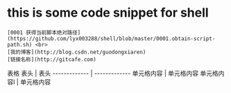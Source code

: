 
# this is some code snippet for shell


    [0001 获得当前脚本绝对路径](https://github.com/lyx003288/shell/blob/master/0001.obtain-script-path.sh) <br>
    [我的博客](http://blog.csdn.net/guodongxiaren)  
    [链接名称](http://gitcafe.com)

表格
  表头  | 表头
  ------------- | -------------
 单元格内容  | 单元格内容
 单元格内容l  | 单元格内容
